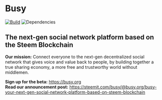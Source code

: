 # Busy
[![Build](https://travis-ci.com/adcpm/busy.svg?token=eFcxA3zpHo5ybjGqtUqC&branch=dev)](https://travis-ci.com/adcpm/busy)
![Dependencies](https://david-dm.org/adcpm/busy.svg)



## The next-gen social network platform based on the Steem Blockchain

**Our mission:** Connect everyone to the next-gen decentralized social network that gives voice and value back to people, by building together a true sharing economy, a more free and trustworthy world without middlemen.

**Sign up for the beta:** https://busy.org<br/>
**Read our announcement post:** https://steemit.com/busy/@busy.org/busy-your-next-gen-social-network-platform-based-on-steem-blockchain
